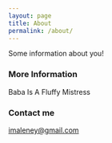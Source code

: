 ```yaml
---
layout: page
title: About
permalink: /about/
---
```


Some information about you!

### More Information

Baba Is A Fluffy Mistress

### Contact me

[imaleney@gmail.com](mailto:imaleney@gmail.com)
